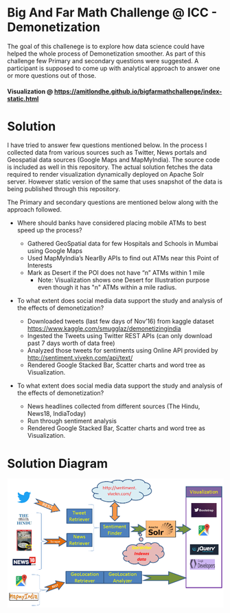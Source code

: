 # Big And Far Math Challenge @ ICC - Demonetization
The goal of this challenege is to explore how data science could have helped the whole process of Demonetization smoother.
As part of this challenge few Primary and secondary questions were suggested. A participant is supposed to come up with analytical approach to answer one or more questions out of those.

#### Visualization @ https://amitlondhe.github.io/bigfarmathchallenge/index-static.html

# Solution
I have tried to answer few questions mentioned below. In the process I collected data from various sources such as Twitter, News portals and Geospatial data sources (Google Maps and MapMyIndia). The source code is included as well in this repository.
The actual solution fetches the data required to render visualization dynamically deployed on Apache Solr server. However static version of the same that uses snapshot of the data is being published through this repository.

The Primary and secondary questions are mentioned below along with the approach followed.

* Where should banks have considered placing mobile ATMs to best speed up the process?
  * Gathered GeoSpatial data for few Hospitals and Schools in Mumbai using Google Maps
  * Used MapMyIndia’s NearBy APIs to find out ATMs near this Point of Interests
  * Mark as Desert if the POI does not have “n” ATMs within 1 mile
    * Note: Visualization shows one Desert for Illustration purpose even though it has "n" ATMs within a mile radius.

* To what extent does social media data support the study and analysis of the effects of demonetization?
  * Downloaded tweets (last few days of Nov’16) from kaggle dataset https://www.kaggle.com/smugglaz/demonetizingindia 
  * Ingested the Tweets using Twitter REST APIs (can only download past 7 days worth of data free)
  * Analyzed those tweets for sentiments using Online API provided by http://sentiment.vivekn.com/api/text/ 
  * Rendered Google Stacked Bar, Scatter charts and word tree as Visualization.

* To what extent does social media data support the study and analysis of the effects of demonetization?
  * News headlines collected from different sources (The Hindu, News18, IndiaToday)
  * Run through sentiment analysis
  * Rendered Google Stacked Bar, Scatter charts and word tree as Visualization.

# Solution Diagram

![Solution Diagram](./BigFarSite-Demonetization.png)
